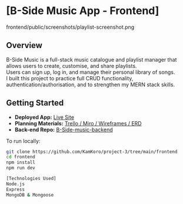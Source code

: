 # [B-Side Music App - Frontend]

frontend/public/screenshots/playlist-screenshot.png

## Overview
B-Side Music is a full-stack music catalogue and playlist manager that allows users to create, customise, and share playlists.  
Users can sign up, log in, and manage their personal library of songs.  
I built this project to practice full CRUD functionality, authentication/authorisation, and to strengthen my MERN stack skills.

## Getting Started
- **Deployed App:** [Live Site](https://your-deployed-link-here.com)  
- **Planning Materials:** [Trello / Miro / Wireframes / ERD](https://trello.com/b/vjtlclzz/project-3-music-app)  
- **Back-end Repo:** [B-Side-music-backend](https://github.com/KamKoro/project-3/tree/main/backend)  

To run locally:
```bash
git clone https://github.com/KamKoro/project-3/tree/main/frontend
cd frontend
npm install
npm run dev

[Technologies Used]
Node.js
Express
MongoDB & Mongoose